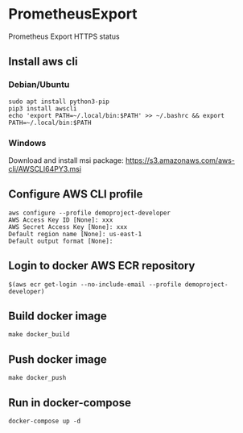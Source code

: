 # PrometheusExport
Prometheus Export HTTPS status

## Install aws cli
### Debian/Ubuntu
```
sudo apt install python3-pip
pip3 install awscli
echo 'export PATH=~/.local/bin:$PATH' >> ~/.bashrc && export PATH=~/.local/bin:$PATH
```

### Windows
Download and install msi package: https://s3.amazonaws.com/aws-cli/AWSCLI64PY3.msi

## Configure AWS CLI profile
```
aws configure --profile demoproject-developer
AWS Access Key ID [None]: xxx
AWS Secret Access Key [None]: xxx
Default region name [None]: us-east-1
Default output format [None]:
```

## Login to docker AWS ECR repository
```
$(aws ecr get-login --no-include-email --profile demoproject-developer)
```

## Build docker image
```
make docker_build
```

## Push docker image
```
make docker_push
```

## Run in docker-compose
```
docker-compose up -d
```
